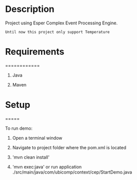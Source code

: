 # Description
Project using Esper Complex Event Processing Engine.

`Until now this project only support Temperature`

# Requirements
============

1. Java

2. Maven


# Setup
=====

To run demo:

1. Open a terminal window

2. Navigate to project folder where the pom.xml is located

3. 'mvn clean install'

4. 'mvn exec:java' or run application ./src/main/java/com/ubicomp/context/cep/StartDemo.java
	

